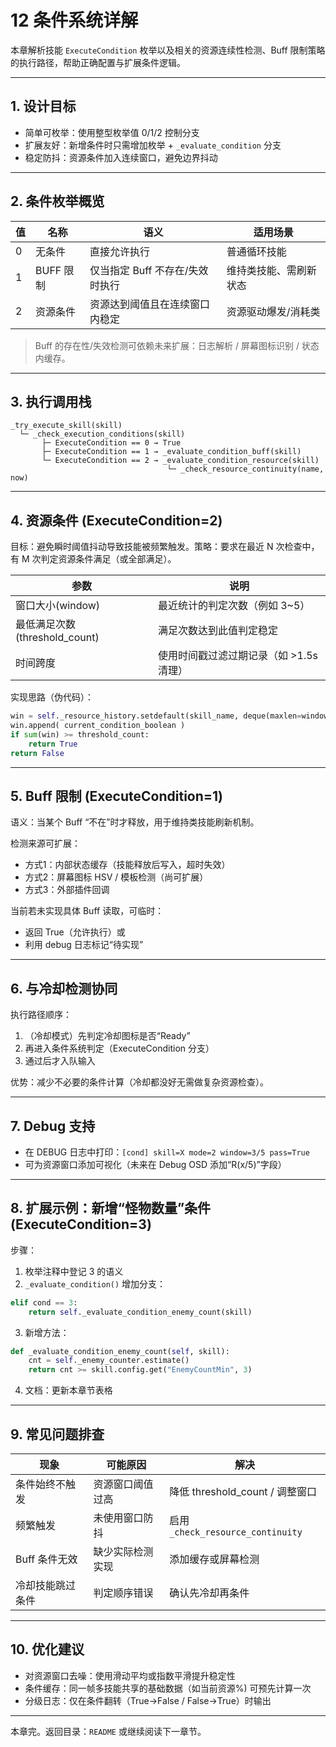 # 12 条件系统详解

本章解析技能 `ExecuteCondition` 枚举以及相关的资源连续性检测、Buff 限制策略的执行路径，帮助正确配置与扩展条件逻辑。

---
## 1. 设计目标
- 简单可枚举：使用整型枚举值 0/1/2 控制分支
- 扩展友好：新增条件时只需增加枚举 + `_evaluate_condition` 分支
- 稳定防抖：资源条件加入连续窗口，避免边界抖动

---
## 2. 条件枚举概览
| 值 | 名称 | 语义 | 适用场景 |
|----|------|------|----------|
| 0 | 无条件 | 直接允许执行 | 普通循环技能 |
| 1 | BUFF 限制 | 仅当指定 Buff 不存在/失效时执行 | 维持类技能、需刷新状态 |
| 2 | 资源条件 | 资源达到阈值且在连续窗口内稳定 | 资源驱动爆发/消耗类 |

> Buff 的存在性/失效检测可依赖未来扩展：日志解析 / 屏幕图标识别 / 状态内缓存。

---
## 3. 执行调用栈
```
_try_execute_skill(skill)
  └─ _check_execution_conditions(skill)
       ├─ ExecuteCondition == 0 → True
       ├─ ExecuteCondition == 1 → _evaluate_condition_buff(skill)
       └─ ExecuteCondition == 2 → _evaluate_condition_resource(skill)
                                   └─ _check_resource_continuity(name, now)
```

---
## 4. 资源条件 (ExecuteCondition=2)

目标：避免瞬时阈值抖动导致技能被频繁触发。策略：要求在最近 N 次检查中，有 M 次判定资源条件满足（或全部满足）。

| 参数 | 说明 |
|------|------|
| 窗口大小(window) | 最近统计的判定次数（例如 3~5） |
| 最低满足次数(threshold_count) | 满足次数达到此值判定稳定 |
| 时间跨度 | 使用时间戳过滤过期记录（如 >1.5s 清理） |

实现思路（伪代码）：
```python
win = self._resource_history.setdefault(skill_name, deque(maxlen=window))
win.append( current_condition_boolean )
if sum(win) >= threshold_count:
    return True
return False
```

---
## 5. Buff 限制 (ExecuteCondition=1)

语义：当某个 Buff “不在”时才释放，用于维持类技能刷新机制。

检测来源可扩展：
- 方式1：内部状态缓存（技能释放后写入，超时失效）
- 方式2：屏幕图标 HSV / 模板检测（尚可扩展）
- 方式3：外部插件回调

当前若未实现具体 Buff 读取，可临时：
- 返回 True（允许执行）或
- 利用 debug 日志标记“待实现”

---
## 6. 与冷却检测协同

执行路径顺序：
1. （冷却模式）先判定冷却图标是否“Ready”
2. 再进入条件系统判定（ExecuteCondition 分支）
3. 通过后才入队输入

优势：减少不必要的条件计算（冷却都没好无需做复杂资源检查）。

---
## 7. Debug 支持

- 在 DEBUG 日志中打印：`[cond] skill=X mode=2 window=3/5 pass=True`
- 可为资源窗口添加可视化（未来在 Debug OSD 添加“R(x/5)”字段）

---
## 8. 扩展示例：新增“怪物数量”条件 (ExecuteCondition=3)

步骤：
1. 枚举注释中登记 3 的语义
2. `_evaluate_condition()` 增加分支：
```python
elif cond == 3:
    return self._evaluate_condition_enemy_count(skill)
```
3. 新增方法：
```python
def _evaluate_condition_enemy_count(self, skill):
    cnt = self._enemy_counter.estimate()
    return cnt >= skill.config.get("EnemyCountMin", 3)
```
4. 文档：更新本章节表格

---
## 9. 常见问题排查
| 现象 | 可能原因 | 解决 |
|------|----------|------|
| 条件始终不触发 | 资源窗口阈值过高 | 降低 threshold_count / 调整窗口 | 
| 频繁触发 | 未使用窗口防抖 | 启用 `_check_resource_continuity` |
| Buff 条件无效 | 缺少实际检测实现 | 添加缓存或屏幕检测 | 
| 冷却技能跳过条件 | 判定顺序错误 | 确认先冷却再条件 |

---
## 10. 优化建议
- 对资源窗口去噪：使用滑动平均或指数平滑提升稳定性
- 条件缓存：同一帧多技能共享的基础数据（如当前资源%) 可预先计算一次
- 分级日志：仅在条件翻转（True→False / False→True）时输出

---
本章完。返回目录：`README` 或继续阅读下一章节。
